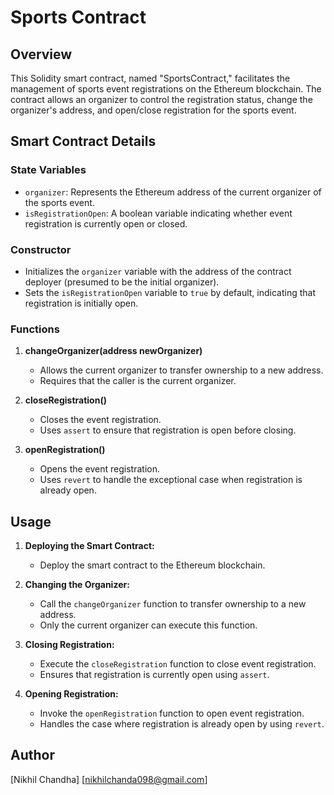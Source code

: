 # Sports Contract 

## Overview

This Solidity smart contract, named "SportsContract," facilitates the management of sports event registrations on the Ethereum blockchain. The contract allows an organizer to control the registration status, change the organizer's address, and open/close registration for the sports event.

## Smart Contract Details

### State Variables

- `organizer`: Represents the Ethereum address of the current organizer of the sports event.
- `isRegistrationOpen`: A boolean variable indicating whether event registration is currently open or closed.

### Constructor

- Initializes the `organizer` variable with the address of the contract deployer (presumed to be the initial organizer).
- Sets the `isRegistrationOpen` variable to `true` by default, indicating that registration is initially open.

### Functions

1. **changeOrganizer(address newOrganizer)**
   - Allows the current organizer to transfer ownership to a new address.
   - Requires that the caller is the current organizer.

2. **closeRegistration()**
   - Closes the event registration.
   - Uses `assert` to ensure that registration is open before closing.

3. **openRegistration()**
   - Opens the event registration.
   - Uses `revert` to handle the exceptional case when registration is already open.

## Usage

1. **Deploying the Smart Contract:**
   - Deploy the smart contract to the Ethereum blockchain.

2. **Changing the Organizer:**
   - Call the `changeOrganizer` function to transfer ownership to a new address.
   - Only the current organizer can execute this function.

3. **Closing Registration:**
   - Execute the `closeRegistration` function to close event registration.
   - Ensures that registration is currently open using `assert`.

4. **Opening Registration:**
   - Invoke the `openRegistration` function to open event registration.
   - Handles the case where registration is already open by using `revert`.


## Author

[Nikhil Chandha]
[nikhilchanda098@gmail.com]
